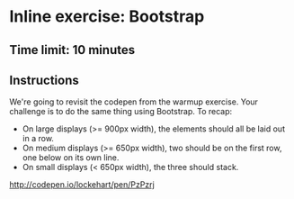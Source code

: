 # Inline exercise: Bootstrap

## Time limit: 10 minutes
## Instructions

We're going to revisit the codepen from the warmup exercise. Your
challenge is to do the same thing using Bootstrap. To recap:

- On large displays (>= 900px width), the elements should all be laid
  out in a row.
- On medium displays (>= 650px width), two should be on the first row,
  one below on its own line.
- On small displays (< 650px width), the three should stack.

http://codepen.io/lockehart/pen/PzPzrj


